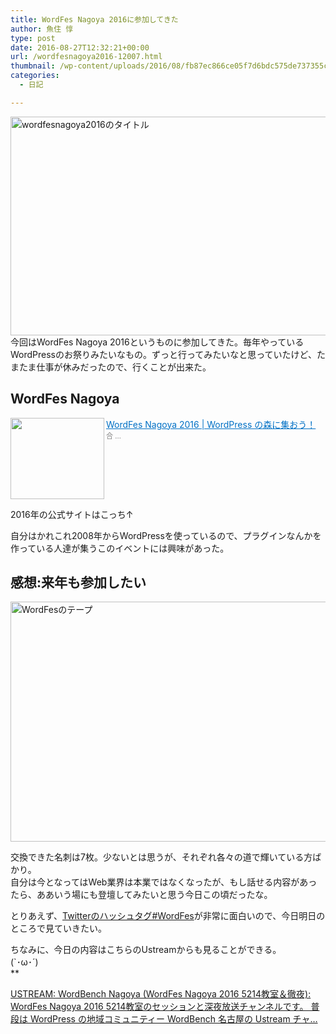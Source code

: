 ```yaml
---
title: WordFes Nagoya 2016に参加してきた
author: 魚住 惇
type: post
date: 2016-08-27T12:32:21+00:00
url: /wordfesnagoya2016-12007.html
thumbnail: /wp-content/uploads/2016/08/fb87ec866ce05f7d6bdc575de737355c.png
categories:
  - 日記

---
```

<img decoding="async" loading="lazy" src="/wp-content/uploads/2016/08/fb87ec866ce05f7d6bdc575de737355c.png" alt="wordfesnagoya2016のタイトル" title="スクリーンショット 2016-08-27 20.52.29.png" border="0" width="599" height="350" />  
  
<!--more-->今回はWordFes Nagoya 2016というものに参加してきた。毎年やっているWordPressのお祭りみたいなもの。ずっと行ってみたいなと思っていたけど、たまたま仕事が休みだったので、行くことが出来た。

## WordFes Nagoya

<a href="http://2016.wordfes.org/" target="_blank"><img decoding="async" loading="lazy" class="alignleft" align="left" border="0" src="http://capture.heartrails.com/150x130/shadow?http://2016.wordfes.org/" alt="" width="150" height="130" /></a><a style="color:#0070C5;" href="http://2016.wordfes.org/" target="_blank">WordFes Nagoya 2016 | WordPress の森に集おう！</a><a href="http://b.hatena.ne.jp/entry/http://2016.wordfes.org/" target="_blank"><img decoding="async" border="0" src="http://b.hatena.ne.jp/entry/image/http://2016.wordfes.org/" alt="" /></a>  
<span style="color: #808080;font-size: 80%;">合 &#8230;</span><br style="clear:both;" />

2016年の公式サイトはこっち↑

自分はかれこれ2008年からWordPressを使っているので、プラグインなんかを作っている人達が集うこのイベントには興味があった。



## 感想:来年も参加したい

<img decoding="async" loading="lazy" src="/wp-content/uploads/2016/08/thumb_IMG_0820_1024.jpg" alt="WordFesのテープ" title="thumb_IMG_0820_1024.jpg" border="0" width="512" height="384" />  


交換できた名刺は7枚。少ないとは思うが、それぞれ各々の道で輝いている方ばかり。  
自分は今となってはWeb業界は本業ではなくなったが、もし話せる内容があったら、ああいう場にも登壇してみたいと思う今日この頃だったな。

とりあえず、[Twitterのハッシュタグ#WordFes]()が非常に面白いので、今日明日のところで見ていきたい。

ちなみに、今日の内容はこちらのUstreamからも見ることができる。  
(\`･ω･´)  
**</p> 

<a href="http://www.ustream.tv/channel/WordBench-Nagoya" target="_blank">USTREAM: WordBench Nagoya (WordFes Nagoya 2016 5214教室＆徹夜): WordFes Nagoya 2016 5214教室のセッションと深夜放送チャンネルです。 普段は WordPress の地域コミュニティー WordBench 名古屋の Ustream チャ&#8230;</a>

</b>